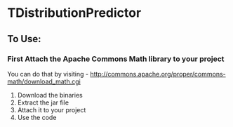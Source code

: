 # TDistributionPredictor

## To Use:

### First Attach the Apache Commons Math library to your project
You can do that by visiting - http://commons.apache.org/proper/commons-math/download_math.cgi <br />
1) Download the binaries <br>
2) Extract the jar file <br>
3) Attach it to your project  <br>
4) Use the code
